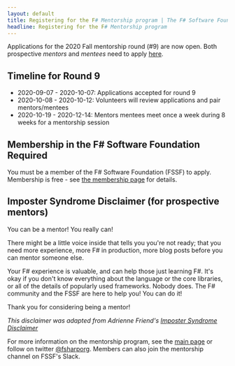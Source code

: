 ```yaml
---
layout: default
title: Registering for the F# Mentorship program | The F# Software Foundation
headline: Registering for the F# Mentorship program
---
```


Applications for the 2020 Fall mentorship round (#9) are now open. Both prospective _mentors_ and _mentees_ need to apply [here](https://forms.gle/dcp8drTgA6oDwxp56).

## Timeline for Round 9

* 2020-09-07 - 2020-10-07: Applications accepted for round 9
* 2020-10-08 - 2020-10-12: Volunteers will review applications and pair mentors/mentees
* 2020-10-19 - 2020-12-14: Mentors mentees meet once a week during 8 weeks for a mentorship session

## Membership in the F# Software Foundation Required

You must be a member of the F# Software Foundation (FSSF) to apply. Membership is free - see [the membership page](http://foundation.fsharp.org/membership) for details.

## Imposter Syndrome Disclaimer (for prospective mentors)

You can be a mentor! You really can!

There might be a little voice inside that tells you you're not ready; that you need more experience, more F# in production, more blog posts before you can mentor someone else.

Your F# experience is valuable, and can help those just learning F#. It's okay if you don't know everything about the language or the core libraries, or all of the details of popularly used frameworks. Nobody does. The F# community and the FSSF are here to help you! You can do it!

Thank you for considering being a mentor!

*This disclaimer was adapted from Adrienne Friend's [Imposter Syndrome Disclaimer](https://github.com/adriennefriend/imposter-syndrome-disclaimer)*

For more information on the mentorship program, see the [main page](index.html) or follow on twitter [@fsharporg](https://twitter.com/fsharporg). Members can also join the mentorship channel on FSSF's Slack.
